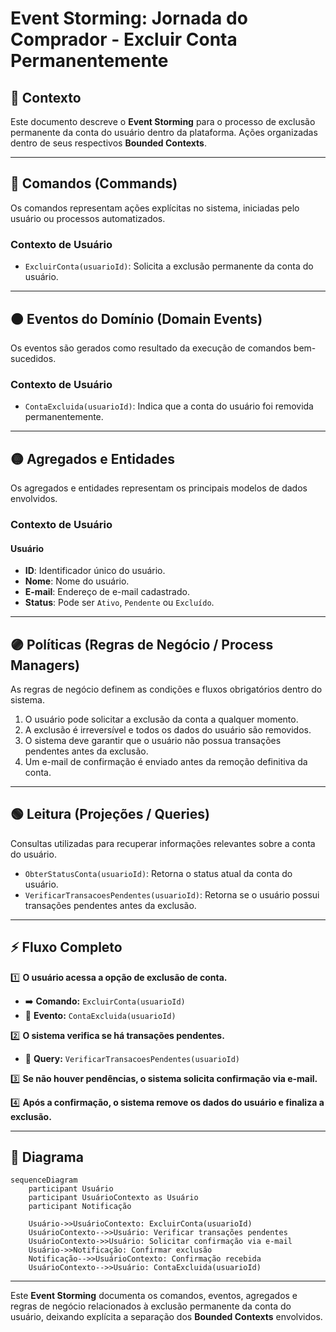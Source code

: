 # Event Storming: Jornada do Comprador - Excluir Conta Permanentemente

## 📌 Contexto
Este documento descreve o **Event Storming** para o processo de exclusão permanente da conta do usuário dentro da plataforma. Ações organizadas dentro de seus respectivos **Bounded Contexts**.

---

## 🔵 Comandos (Commands)
Os comandos representam ações explícitas no sistema, iniciadas pelo usuário ou processos automatizados.

### **Contexto de Usuário**
- `ExcluirConta(usuarioId)`: Solicita a exclusão permanente da conta do usuário.

---

## 🟠 Eventos do Domínio (Domain Events)
Os eventos são gerados como resultado da execução de comandos bem-sucedidos.

### **Contexto de Usuário**
- `ContaExcluida(usuarioId)`: Indica que a conta do usuário foi removida permanentemente.

---

## 🟡 Agregados e Entidades
Os agregados e entidades representam os principais modelos de dados envolvidos.

### **Contexto de Usuário**
#### **Usuário**
- **ID**: Identificador único do usuário.
- **Nome**: Nome do usuário.
- **E-mail**: Endereço de e-mail cadastrado.
- **Status**: Pode ser `Ativo`, `Pendente` ou `Excluído`.

---

## 🟣 Políticas (Regras de Negócio / Process Managers)
As regras de negócio definem as condições e fluxos obrigatórios dentro do sistema.

1. O usuário pode solicitar a exclusão da conta a qualquer momento.
2. A exclusão é irreversível e todos os dados do usuário são removidos.
3. O sistema deve garantir que o usuário não possua transações pendentes antes da exclusão.
4. Um e-mail de confirmação é enviado antes da remoção definitiva da conta.

---

## 🟢 Leitura (Projeções / Queries)
Consultas utilizadas para recuperar informações relevantes sobre a conta do usuário.

- `ObterStatusConta(usuarioId)`: Retorna o status atual da conta do usuário.
- `VerificarTransacoesPendentes(usuarioId)`: Retorna se o usuário possui transações pendentes antes da exclusão.

---

## ⚡ Fluxo Completo

1️⃣ **O usuário acessa a opção de exclusão de conta.**  
   - ➡️ **Comando:** `ExcluirConta(usuarioId)`  
   - 🚀 **Evento:** `ContaExcluida(usuarioId)`

2️⃣ **O sistema verifica se há transações pendentes.**  
   - 🚀 **Query:** `VerificarTransacoesPendentes(usuarioId)`

3️⃣ **Se não houver pendências, o sistema solicita confirmação via e-mail.**

4️⃣ **Após a confirmação, o sistema remove os dados do usuário e finaliza a exclusão.**

---

## 🔷 Diagrama
```mermaid
sequenceDiagram
    participant Usuário
    participant UsuárioContexto as Usuário
    participant Notificação

    Usuário->>UsuárioContexto: ExcluirConta(usuarioId)
    UsuárioContexto-->>Usuário: Verificar transações pendentes
    UsuárioContexto->>Usuário: Solicitar confirmação via e-mail
    Usuário->>Notificação: Confirmar exclusão
    Notificação-->>UsuárioContexto: Confirmação recebida
    UsuárioContexto-->>Usuário: ContaExcluida(usuarioId)
```

---

Este **Event Storming** documenta os comandos, eventos, agregados e regras de negócio relacionados à exclusão permanente da conta do usuário, deixando explícita a separação dos **Bounded Contexts** envolvidos.


